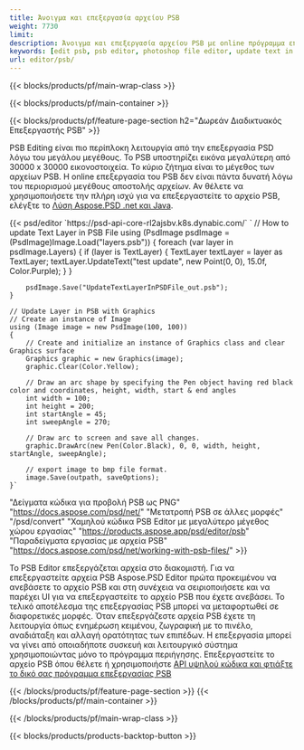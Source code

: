 ```yaml
---
title: Άνοιγμα και επεξεργασία αρχείου PSB
weight: 7730
limit: 
description: Άνοιγμα και επεξεργασία αρχείου PSB με online πρόγραμμα επεξεργασίας
keywords: [edit psb, psb editor, photoshop file editor, update text in psb, update psb, open psb, update text in psb]
url: editor/psb/
---
```


{{< blocks/products/pf/main-wrap-class >}}

{{< blocks/products/pf/main-container >}}

{{< blocks/products/pf/feature-page-section h2="Δωρεάν Διαδικτυακός Επεξεργαστής PSB" >}}
<p>PSB Editing είναι πιο περίπλοκη λειτουργία από την επεξεργασία PSD λόγω του μεγάλου μεγέθους. Το PSB υποστηρίζει εικόνα μεγαλύτερη από 30000 x 30000 εικονοστοιχεία. Το κύριο ζήτημα είναι το μέγεθος των αρχείων PSB. Η online επεξεργασία του PSB δεν είναι πάντα δυνατή λόγω του περιορισμού μεγέθους αποστολής αρχείων. Αν θέλετε να χρησιμοποιήσετε την πλήρη ισχύ για να επεξεργαστείτε το αρχείο PSB, ελέγξτε το <a href="/psd/{{< lang-code >}}">Λύση Aspose.PSD .net και Java</a>. </p>
{{< psd/editor `https://psd-api-core-rl2ajsbv.k8s.dynabic.com/` 
`	// How to update Text Layer in PSB File
	using (PsdImage psdImage = (PsdImage)Image.Load("layers.psb"))
  	{
		foreach (var layer in psdImage.Layers)
		{
			if (layer is TextLayer)
			{
				TextLayer textLayer = layer as TextLayer;
				textLayer.UpdateText("test update", new Point(0, 0), 15.0f, Color.Purple);
			}
		}

		psdImage.Save("UpdateTextLayerInPSDFile_out.psb");
	}
	
	// Update Layer in PSB with Graphics
	// Create an instance of Image
	using (Image image = new PsdImage(100, 100))
	{
		// Create and initialize an instance of Graphics class and clear Graphics surface
		Graphics graphic = new Graphics(image);
		graphic.Clear(Color.Yellow);

		// Draw an arc shape by specifying the Pen object having red black color and coordinates, height, width, start & end angles                 
		int width = 100;
		int height = 200;
		int startAngle = 45;
		int sweepAngle = 270;

		// Draw arc to screen and save all changes.
		graphic.DrawArc(new Pen(Color.Black), 0, 0, width, height, startAngle, sweepAngle);

		// export image to bmp file format.
		image.Save(outpath, saveOptions);
	}` 
"Δείγματα κώδικα για προβολή PSB ως PNG"  "https://docs.aspose.com/psd/net/" 
"Μετατροπή PSB σε άλλες μορφές"  "/psd/convert" 
"Χαμηλού κώδικα PSB Editor με μεγαλύτερο μέγεθος χώρου εργασίας" "https://products.aspose.app/psd/editor/psb" 
"Παραδείγματα εργασίας με αρχεία PSB" "https://docs.aspose.com/psd/net/working-with-psb-files/" >}}
<p>Το PSB Editor επεξεργάζεται αρχεία στο διακομιστή. Για να επεξεργαστείτε αρχεία PSB Aspose.PSD Editor πρώτα προκειμένου να ανεβάσετε το αρχείο PSB και στη συνέχεια να σειριοποιήσετε και να παρέχει UI για να επεξεργαστείτε το αρχείο PSB που έχετε ανεβάσει. Το τελικό αποτέλεσμα της επεξεργασίας PSB μπορεί να μεταφορτωθεί σε διαφορετικές μορφές. Όταν επεξεργάζεστε αρχεία PSB έχετε τη λειτουργία όπως ενημέρωση κειμένου, ζωγραφική με το πινέλο, αναδιάταξη και αλλαγή ορατότητας των επιπέδων. Η επεξεργασία μπορεί να γίνει από οποιαδήποτε συσκευή και λειτουργικό σύστημα χρησιμοποιώντας μόνο το πρόγραμμα περιήγησης. Επεξεργαστείτε το αρχείο PSB όπου θέλετε ή χρησιμοποιήστε <a href="https://docs.aspose.com/psd/net/working-with-psb-files/">API υψηλού κώδικα και φτιάξτε το δικό σας πρόγραμμα επεξεργασίας PSB</a></p>

{{< /blocks/products/pf/feature-page-section >}}
{{< /blocks/products/pf/main-container >}}


{{< /blocks/products/pf/main-wrap-class >}}

{{< blocks/products/products-backtop-button >}}
